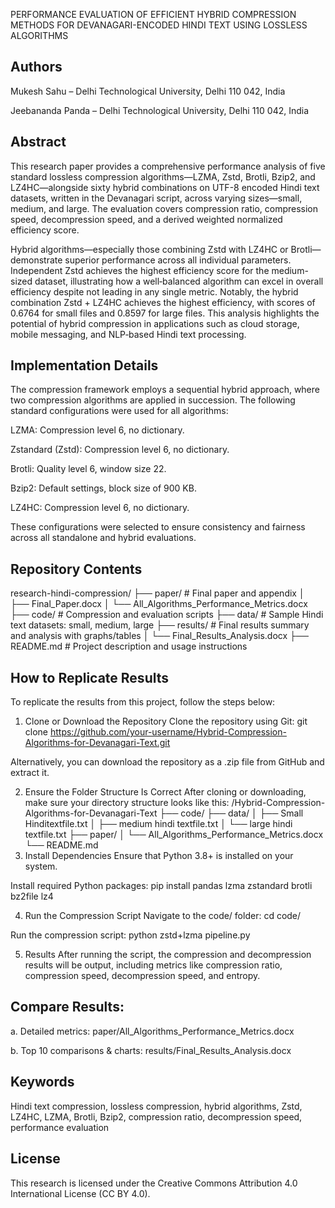 PERFORMANCE EVALUATION OF EFFICIENT HYBRID COMPRESSION METHODS FOR DEVANAGARI-ENCODED HINDI TEXT USING LOSSLESS ALGORITHMS
## Authors
Mukesh Sahu – Delhi Technological University, Delhi 110 042, India

Jeebananda Panda – Delhi Technological University, Delhi 110 042, India

## Abstract
This research paper provides a comprehensive performance analysis of five standard lossless compression algorithms—LZMA, Zstd, Brotli, Bzip2, and LZ4HC—alongside sixty hybrid combinations on UTF-8 encoded Hindi text datasets, written in the Devanagari script, across varying sizes—small, medium, and large. The evaluation covers compression ratio, compression speed, decompression speed, and a derived weighted normalized efficiency score.

Hybrid algorithms—especially those combining Zstd with LZ4HC or Brotli—demonstrate superior performance across all individual parameters. Independent Zstd achieves the highest efficiency score for the medium-sized dataset, illustrating how a well‑balanced algorithm can excel in overall efficiency despite not leading in any single metric. Notably, the hybrid combination Zstd + LZ4HC achieves the highest efficiency, with scores of 0.6764 for small files and 0.8597 for large files. This analysis highlights the potential of hybrid compression in applications such as cloud storage, mobile messaging, and NLP‑based Hindi text processing.

## Implementation Details
The compression framework employs a sequential hybrid approach, where two compression algorithms are applied in succession. The following standard configurations were used for all algorithms:

LZMA: Compression level 6, no dictionary.

Zstandard (Zstd): Compression level 6, no dictionary.

Brotli: Quality level 6, window size 22.

Bzip2: Default settings, block size of 900 KB.

LZ4HC: Compression level 6, no dictionary.

These configurations were selected to ensure consistency and fairness across all standalone and hybrid evaluations.

## Repository Contents
research-hindi-compression/
├── paper/                # Final paper and appendix
│   ├── Final_Paper.docx
│   └── All_Algorithms_Performance_Metrics.docx
├── code/                 # Compression and evaluation scripts
├── data/                 # Sample Hindi text datasets: small, medium, large
├── results/              # Final results summary and analysis with graphs/tables
│   └── Final_Results_Analysis.docx
├── README.md             # Project description and usage instructions

## How to Replicate Results

 To replicate the results from this project, follow the steps below:

1. Clone or Download the Repository
Clone the repository using Git:
git clone https://github.com/your-username/Hybrid-Compression-Algorithms-for-Devanagari-Text.git

 Alternatively, you can download the repository as a .zip file from GitHub and extract it.

2. Ensure the Folder Structure Is Correct
After cloning or downloading, make sure your directory structure looks like this:
/Hybrid-Compression-Algorithms-for-Devanagari-Text
├── code/
├── data/
│   ├── Small Hinditextfile.txt
│   ├── medium hindi textfile.txt
│   └── large hindi textfile.txt
├── paper/
│   └── All_Algorithms_Performance_Metrics.docx
└── README.md
3. Install Dependencies
 Ensure that Python 3.8+ is installed on your system.

 Install required Python packages:
pip install pandas lzma zstandard brotli bz2file lz4

4. Run the Compression Script
 Navigate to the code/ folder:
cd code/

 Run the compression script:
python zstd+lzma pipeline.py


5. Results
After running the script, the compression and decompression results will be output, including metrics like compression ratio, compression speed, decompression speed, and entropy.



## Compare Results:

a. Detailed metrics: paper/All_Algorithms_Performance_Metrics.docx

b. Top 10 comparisons & charts: results/Final_Results_Analysis.docx

##  Keywords
Hindi text compression, lossless compression, hybrid algorithms, Zstd, LZ4HC, LZMA, Brotli, Bzip2, compression ratio, decompression speed, performance evaluation

## License
This research is licensed under the Creative Commons Attribution 4.0 International License (CC BY 4.0).

